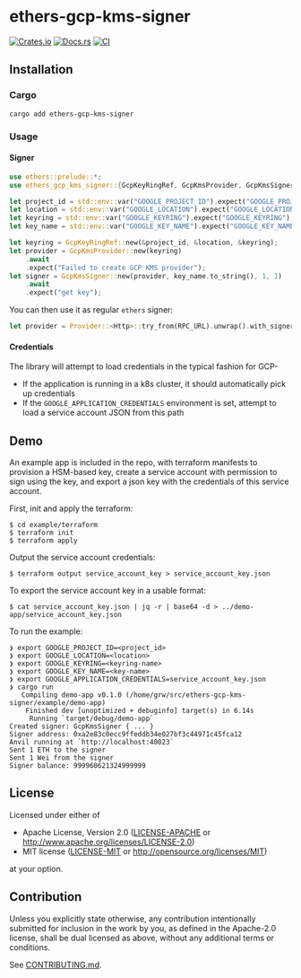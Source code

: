 # ethers-gcp-kms-signer

[![Crates.io](https://img.shields.io/crates/v/ethers-gcp-kms-signer.svg)](https://crates.io/crates/ethers-gcp-kms-signer)
[![Docs.rs](https://docs.rs/ethers-gcp-kms-signer/badge.svg)](https://docs.rs/ethers-gcp-kms-signer)
[![CI](https://github.com/georgewhewell/ethers-gcp-kms-signer/workflows/CI/badge.svg)](https://github.com/georgewhewell/ethers-gcp-kms-signer/actions)

## Installation

### Cargo

```shell
cargo add ethers-gcp-kms-signer
```

### Usage
#### Signer
```rust
use ethers::prelude::*;
use ethers_gcp_kms_signer::{GcpKeyRingRef, GcpKmsProvider, GcpKmsSigner};

let project_id = std::env::var("GOOGLE_PROJECT_ID").expect("GOOGLE_PROJECT_ID");
let location = std::env::var("GOOGLE_LOCATION").expect("GOOGLE_LOCATION");
let keyring = std::env::var("GOOGLE_KEYRING").expect("GOOGLE_KEYRING");
let key_name = std::env::var("GOOGLE_KEY_NAME").expect("GOOGLE_KEY_NAME");

let keyring = GcpKeyRingRef::new(&project_id, &location, &keyring);
let provider = GcpKmsProvider::new(keyring)
    .await
    .expect("Failed to create GCP KMS provider");
let signer = GcpKmsSigner::new(provider, key_name.to_string(), 1, 1)
    .await
    .expect("get key");
```

You can then use it as regular `ethers` signer:

```rust
let provider = Provider::<Http>::try_from(RPC_URL).unwrap().with_signer(signer);
```

#### Credentials

The library will attempt to load credentials in the typical fashion for GCP-

- If the application is running in a k8s cluster, it should automatically pick up credentials
- If the `GOOGLE_APPLICATION_CREDENTIALS` environment is set, attempt to load a service account JSON from this path

## Demo

An example app is included in the repo, with terraform manifests
to provision a HSM-based key, create a service account with permission to sign using the key, and export a json key with the credentials of this service account.

First, init and apply the terraform:

    $ cd example/terraform
    $ terraform init
    $ terraform apply

Output the service account credentials:

    $ terraform output service_account_key > service_account_key.json

To export the service account key in a usable format:

    $ cat service_account_key.json | jq -r | base64 -d > ../demo-app/service_account_key.json

To run the example:

```shell
❯ export GOOGLE_PROJECT_ID=<project_id>
❯ export GOOGLE_LOCATION=<location>
❯ export GOOGLE_KEYRING=<keyring-name>
❯ export GOOGLE_KEY_NAME=<key-name>
❯ export GOOGLE_APPLICATION_CREDENTIALS=service_account_key.json
❯ cargo run
   Compiling demo-app v0.1.0 (/home/grw/src/ethers-gcp-kms-signer/example/demo-app)
    Finished dev [unoptimized + debuginfo] target(s) in 6.14s
     Running `target/debug/demo-app`
Created signer: GcpKmsSigner { ... }
Signer address: 0xa2e83c0ecc9ffeddb34e027bf3c44971c45fca12
Anvil running at `http://localhost:40023`
Sent 1 ETH to the signer
Sent 1 Wei from the signer
Signer balance: 999960621324999999
```

## License

Licensed under either of

 * Apache License, Version 2.0
   ([LICENSE-APACHE](LICENSE-APACHE) or http://www.apache.org/licenses/LICENSE-2.0)
 * MIT license
   ([LICENSE-MIT](LICENSE-MIT) or http://opensource.org/licenses/MIT)

at your option.

## Contribution

Unless you explicitly state otherwise, any contribution intentionally submitted
for inclusion in the work by you, as defined in the Apache-2.0 license, shall be
dual licensed as above, without any additional terms or conditions.

See [CONTRIBUTING.md](CONTRIBUTING.md).
